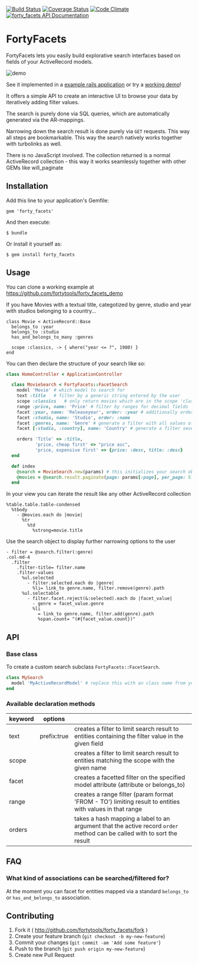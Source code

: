 [![Build Status](https://travis-ci.org/fortytools/forty_facets.svg)](https://travis-ci.org/fortytools/forty_facets)
[![Coverage Status](https://coveralls.io/repos/fortytools/forty_facets/badge.png?branch=master)](https://coveralls.io/r/fortytools/forty_facets?branch=master)
[![Code Climate](https://codeclimate.com/github/fortytools/forty_facets.png)](https://codeclimate.com/github/fortytools/forty_facets)
[![forty_facets API Documentation](https://www.omniref.com/ruby/gems/forty_facets.png)](https://www.omniref.com/ruby/gems/forty_facets)

# FortyFacets

FortyFacets lets you easily build explorative search interfaces based on fields of your ActiveRecord models.

![demo](https://raw.githubusercontent.com/fortytools/forty_facets/master/demo.gif)

See it implemented in a [example rails application](https://github.com/fortytools/forty_facets_demo) or
try a [working demo](http://forty-facets-demo.herokuapp.com/ "Testinstallation on heroku")!

It offers a simple API to create an interactive UI to browse your data by iteratively adding
filter values.

The search is purely done via SQL queries, which are automatically generated via the AR-mappings.

Narrowing down the search result is done purely via `GET` requests. This way all steps are bookmarkable. This way the search natively works together with turbolinks as well.

There is no JavaScript involved. The collection returned is a normal ActiveRecord collection - this way it works seamlessly together with other GEMs like will_paginate

## Installation

Add this line to your application's Gemfile:

    gem 'forty_facets'

And then execute:

    $ bundle

Or install it yourself as:

    $ gem install forty_facets

## Usage

You can clone a working example at https://github.com/fortytools/forty_facets_demo

If you have Movies with a textual title, categotized by genre, studio and year with studios belonging to a country...

    class Movie < ActiveRecord::Base
      belongs_to :year
      belongs_to :studio
      has_and_belongs_to_many :genres

      scope :classics, -> { where("year <= ?", 1980) }
    end

You can then declare the structure of your search like so:

```ruby
class HomeController < ApplicationController

  class MovieSearch < FortyFacets::FacetSearch
    model 'Movie' # which model to search for
    text :title   # filter by a generic string entered by the user
    scope :classics   # only return movies which are in the scope 'classics'
    range :price, name: 'Price' # filter by ranges for decimal fields
    facet :year, name: 'Releaseyear', order: :year # additionally order values in the year field
    facet :studio, name: 'Studio', order: :name
    facet :genres, name: 'Genre' # generate a filter with all values of 'genre' occuring in the result
    facet [:studio, :country], name: 'Country' # generate a filter several belongs_to 'hops' away

    orders 'Title' => :title,
           'price, cheap first' => "price asc",
           'price, expensive first' => {price: :desc, title: :desc}
  end

  def index
    @search = MovieSearch.new(params) # this initializes your search object from the request params
    @movies = @search.result.paginate(page: params[:page], per_page: 5) # optionally paginate through your results
  end
```

In your view you can iterate the result like any other ActiveRecord collection

```haml
%table.table.table-condensed
  %tbody
    - @movies.each do |movie|
      %tr
        %td
          %strong=movie.title
```

Use the search object to display further narrowing options to the user

```haml
- filter = @search.filter(:genre)
.col-md-4
  .filter
    .filter-title= filter.name
    .filter-values
      %ul.selected
        - filter.selected.each do |genre|
          %li= link_to genre.name, filter.remove(genre).path
      %ul.selectable
        - filter.facet.reject(&:selected).each do |facet_value|
          - genre = facet_value.genre
          %li
            = link_to genre.name, filter.add(genre).path
            %span.count= "(#{facet_value.count})"
```
## API

### Base class

To create a custom search subclass `FortyFacets::FacetSearch`.

```ruby
class MySearch
  model 'MyActiveRecordModel' # replace this with an class name from your models folder
end
```

### Available declaration methods
| keyword | options       |                                                                                                                         |
|---------|---------------|-------------------------------------------------------------------------------------------------------------------------|
| text    | prefix:true   | creates a filter to limit search result to entities containing the filter value in the given field                      |
| scope   |               | creates a filter to limit search result to entities matching the scope with the given name                              |
| facet   |               | creates a facetted filter on the specified model attribute (attribute or belongs_to)                                    |
| range   |               | creates a range filter (param format 'FROM - TO') limiting result to entities with values in that range              | 
| orders  |               | takes a hash mapping a label to an argument that the active record `order` method can be called with to sort the result |

## FAQ

### What kind of associations can be searched/filtered for?

At the moment you can facet for entities mapped via a standard `belongs_to` or `has_and_belongs_to` association. 

## Contributing

1. Fork it ( http://github.com/fortytools/forty_facets/fork )
2. Create your feature branch (`git checkout -b my-new-feature`)
3. Commit your changes (`git commit -am 'Add some feature'`)
4. Push to the branch (`git push origin my-new-feature`)
5. Create new Pull Request
